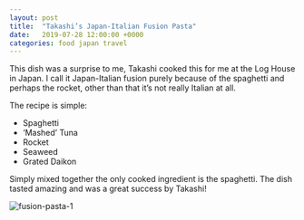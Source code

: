 ```yaml
---
layout: post
title:  "Takashi’s Japan-Italian Fusion Pasta"
date:   2019-07-28 12:00:00 +0000
categories: food japan travel
---
```


This dish was a surprise to me, Takashi cooked this for me at the Log House in Japan. I call it Japan-Italian fusion purely because of the spaghetti and perhaps the rocket, other than that it’s not really Italian at all.

The recipe is simple:

* Spaghetti
* ‘Mashed’ Tuna
* Rocket
* Seaweed
* Grated Daikon

Simply mixed together the only cooked ingredient is the spaghetti. The dish tasted amazing and was a great success by Takashi!

![fusion-pasta-1](https://sa220030efa07d.blob.core.windows.net/images/2019/07/28/fusion-pasta-1.jpg)